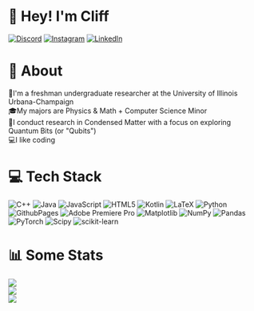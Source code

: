 # 👋 Hey! I'm Cliff
[![Discord](https://img.shields.io/badge/Discord-%237289DA.svg?logo=discord&logoColor=white)](https://discord.gg/cliffsun) [![Instagram](https://img.shields.io/badge/Instagram-%23E4405F.svg?logo=Instagram&logoColor=white)](https://instagram.com/cliff.x.sun) [![LinkedIn](https://img.shields.io/badge/LinkedIn-%230077B5.svg?logo=linkedin&logoColor=white)](https://linkedin.com/in/cliff-sun) 

# 💫 About
👋I'm a freshman undergraduate researcher at the University of Illinois Urbana-Champaign<br>🎓My majors are Physics & Math + Computer Science Minor<br>🔬I conduct research in Condensed Matter with a focus on exploring Quantum Bits (or "Qubits")<br>💻I like coding

# 💻 Tech Stack
![C++](https://img.shields.io/badge/c++-%2300599C.svg?style=for-the-badge&logo=c%2B%2B&logoColor=white) ![Java](https://img.shields.io/badge/java-%23ED8B00.svg?style=for-the-badge&logo=openjdk&logoColor=white) ![JavaScript](https://img.shields.io/badge/javascript-%23323330.svg?style=for-the-badge&logo=javascript&logoColor=%23F7DF1E) ![HTML5](https://img.shields.io/badge/html5-%23E34F26.svg?style=for-the-badge&logo=html5&logoColor=white) ![Kotlin](https://img.shields.io/badge/kotlin-%237F52FF.svg?style=for-the-badge&logo=kotlin&logoColor=white) ![LaTeX](https://img.shields.io/badge/latex-%23008080.svg?style=for-the-badge&logo=latex&logoColor=white) ![Python](https://img.shields.io/badge/python-3670A0?style=for-the-badge&logo=python&logoColor=ffdd54) ![GithubPages](https://img.shields.io/badge/github%20pages-121013?style=for-the-badge&logo=github&logoColor=white) ![Adobe Premiere Pro](https://img.shields.io/badge/Adobe%20Premiere%20Pro-9999FF.svg?style=for-the-badge&logo=Adobe%20Premiere%20Pro&logoColor=white) ![Matplotlib](https://img.shields.io/badge/Matplotlib-%23ffffff.svg?style=for-the-badge&logo=Matplotlib&logoColor=black) ![NumPy](https://img.shields.io/badge/numpy-%23013243.svg?style=for-the-badge&logo=numpy&logoColor=white) ![Pandas](https://img.shields.io/badge/pandas-%23150458.svg?style=for-the-badge&logo=pandas&logoColor=white) ![PyTorch](https://img.shields.io/badge/PyTorch-%23EE4C2C.svg?style=for-the-badge&logo=PyTorch&logoColor=white) ![Scipy](https://img.shields.io/badge/SciPy-%230C55A5.svg?style=for-the-badge&logo=scipy&logoColor=%white) ![scikit-learn](https://img.shields.io/badge/scikit--learn-%23F7931E.svg?style=for-the-badge&logo=scikit-learn&logoColor=white)
# 📊 Some Stats
![](https://github-readme-stats.vercel.app/api?username=cliffsun&theme=great-gatsby&hide_border=false&include_all_commits=true&count_private=true)<br/>
![](https://github-readme-streak-stats.herokuapp.com/?user=cliffsun&theme=great-gatsby&hide_border=false)<br/>
![](https://github-readme-stats.vercel.app/api/top-langs/?username=cliffsun&theme=great-gatsby&hide_border=false&include_all_commits=true&count_private=true&layout=compact)


